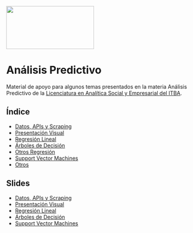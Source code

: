 <a href="url"><img src="https://www.itba.edu.ar/wp-content/uploads/2020/03/Marca-ITBA-Color-ALTA.png" height="115" width="234" ></a>

# Análisis Predictivo

Material de apoyo para algunos temas presentados en la materia Análisis Predictivo de la [Licenciatura en Analítica Social y Empresarial del ITBA](https://www.itba.edu.ar/grado/analitica-empresarial-y-social). 

## Índice
* [Datos, APIs y Scraping](https://github.com/LCaravaggio/AnalisisPredictivo/tree/master/01_Apis_Scraping_Datos)
* [Presentación Visual](https://github.com/LCaravaggio/AnalisisPredictivo/tree/master/02_Presentaci%C3%B3n_Visual)
* [Regresión Lineal](https://github.com/LCaravaggio/AnalisisPredictivo/tree/master/03_Regresi%C3%B3n_Lineal)
* [Árboles de Decisión](https://github.com/LCaravaggio/AnalisisPredictivo/tree/master/04_%C3%81rboles)
* [Otros Regresión](https://github.com/LCaravaggio/AnalisisPredictivo/tree/master/05_Otros_Regresi%C3%B3n)
* [Support Vector Machines](https://github.com/LCaravaggio/AnalisisPredictivo/tree/master/06_SVM)
* [Otros](https://github.com/LCaravaggio/AnalisisPredictivo/tree/master/07_Otros)

## Slides
* [Datos, APIs y Scraping](https://docs.google.com/presentation/d/1P4rZ7IboAItwPGi-8UfU5qBFsuKPTec7rkeMbeMVgZk/edit?usp=sharing)
* [Presentación Visual](https://docs.google.com/presentation/d/1Rg5totHEULDX3AlqIf7qSzswuhqzP4dfhk4G7BFnccI/edit?usp=sharing)
* [Regresión Lineal](https://docs.google.com/presentation/d/1MELKMIqsMDmS5LwMnr8soVNR90g8j4GZK6bCBFF17N8/edit?usp=sharing)
* [Árboles de Decisión](https://docs.google.com/presentation/d/1DxqJpG0t41zWIAzI0op3LHqINr5NkcEzmhI44S4DXf4/edit?usp=sharing)
* [Support Vector Machines](https://docs.google.com/presentation/d/1orZnj6ymJBJBbZ-s2RoiJCIqdhzNbzN1owwrSpK1Doo/edit?usp=sharing)
